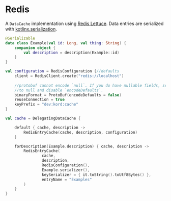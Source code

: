 # Redis

A `DataCache` implementation using [Redis Lettuce](https://lettuce.io/). 
Data entries are serialized with [kotlinx.serialization](https://github.com/Kotlin/kotlinx.serialization).

```kotlin
@Serializable
data class Example(val id: Long, val thing: String) {
    companion object {
        val description = description(Example::id)
    }
}

val configuration = RedisConfiguration {//defaults
    client = RedisClient.create("redis://localhost")
    
    //protobuf cannot encode `null`. If you do have nullable fields, set their default value
    //to null and disable `encodeDefaults`.
    binaryFormat = ProtoBuf(encodeDefaults = false) 
    reuseConnection = true
    keyPrefix = "dev:kord:cache"
}

val cache = DelegatingDataCache {

    default { cache, description -> 
        RedisEntryCache(cache, description, configuration) 
    }

    forDescription(Example.description) { cache, description ->
        RedisEntryCache(
                cache,
                description,
                RedisConfiguration(),
                Example.serializer(),
                keySerializer = { it.toString().toUtf8Bytes() },
                entryName = "Examples"
        )
    }
}
```
